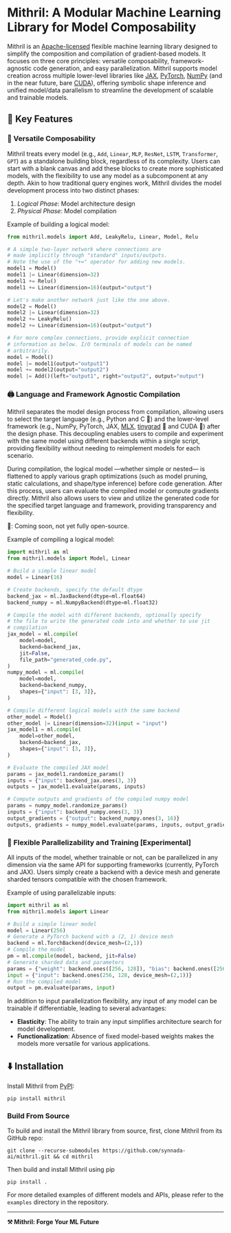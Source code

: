 # Mithril: A Modular Machine Learning Library for Model Composability

Mithril is an [Apache-licensed](http://www.apache.org/licenses/LICENSE-2.0) flexible machine learning library designed to simplify the composition and compilation of gradient-based models. It focuses on three core principles: versatile composability, framework-agnostic code generation, and easy parallelization. Mithril supports model creation across multiple lower-level libraries like [JAX](https://jax.readthedocs.io/en/latest/index.html), [PyTorch](https://pytorch.org/), [NumPy](https://numpy.org/) (and in the near future, bare [CUDA](https://developer.nvidia.com/cuda-zone)), offering symbolic shape inference and unified model/data parallelism to streamline the development of scalable and trainable models.

## 🚀 Key Features

### 🧱 Versatile Composability

Mithril treats every model (e.g., `Add`, `Linear`, `MLP`, `ResNet`, `LSTM`, `Transformer`, `GPT`) as a standalone building block, regardless of its complexity. Users can start with a blank canvas and add these blocks to create more sophisticated models, with the flexibility to use any model as a subcomponent at any depth. Akin to how traditional query engines work, Mithril divides the model development process into two distinct phases:

1. *Logical Phase*: Model architecture design
2. *Physical Phase*: Model compilation

Example of building a logical model:

```python
from mithril.models import Add, LeakyRelu, Linear, Model, Relu

# A simple two-layer network where connections are
# made implicitly through "standard" inputs/outputs.
# Note the use of the "+=" operator for adding new models.
model1 = Model()
model1 |= Linear(dimension=32)
model1 += Relu()
model1 += Linear(dimension=16)(output="output")

# Let's make another network just like the one above.
model2 = Model()
model2 |= Linear(dimension=32)
model2 += LeakyRelu()
model2 += Linear(dimension=16)(output="output")

# For more complex connections, provide explicit connection
# information as below. I/O terminals of models can be named
# arbitrarily.
model = Model()
model |= model1(output="output1")
model += model2(output="output2")
model |= Add()(left="output1", right="output2", output="output")
```

### 🖨️ Language and Framework Agnostic Compilation

Mithril separates the model design process from compilation, allowing users to select the target language (e.g., Python and C 🚧) and the lower-level framework (e.g., NumPy, PyTorch, JAX, [MLX](https://ml-explore.github.io/mlx/build/html/index.html), [tinygrad](https://tinygrad.org/) 🚧 and CUDA 🚧) after the design phase. This decoupling enables users to compile and experiment with the same model using different backends within a single script, providing flexibility without needing to reimplement models for each scenario.

During compilation, the logical model —whether simple or nested— is flattened to apply various graph optimizations (such as model pruning, static calculations, and shape/type inference) before code generation. After this process, users can evaluate the compiled model or compute gradients directly. Mithril also allows users to view and utilize the generated code for the specified target language and framework, providing transparency and flexibility.

🚧: Coming soon, not yet fully open-source.

Example of compiling a logical model:

```python
import mithril as ml
from mithril.models import Model, Linear

# Build a simple linear model
model = Linear(16)

# Create backends, specify the default dtype
backend_jax = ml.JaxBackend(dtype=ml.float64)
backend_numpy = ml.NumpyBackend(dtype=ml.float32)

# Compile the model with different backends, optionally specify
# the file to write the generated code into and whether to use jit
# compilation
jax_model = ml.compile(
    model=model,
    backend=backend_jax,
    jit=False,
    file_path="generated_code.py",
)
numpy_model = ml.compile(
    model=model,
    backend=backend_numpy,
    shapes={"input": [3, 3]},
)

# Compile different logical models with the same backend
other_model = Model()
other_model |= Linear(dimension=32)(input = "input")
jax_model1 = ml.compile(
    model=other_model,
    backend=backend_jax,
    shapes={"input": [3, 3]},
)

# Evaluate the compiled JAX model
params = jax_model1.randomize_params()
inputs = {"input": backend_jax.ones(3, 3)}
outputs = jax_model1.evaluate(params, inputs)

# Compute outputs and gradients of the compiled numpy model
params = numpy_model.randomize_params()
inputs = {"input": backend_numpy.ones(3, 3)}
output_gradients = {"output": backend_numpy.ones(3, 16)}
outputs, gradients = numpy_model.evaluate(params, inputs, output_gradients=output_gradients)
```

### 🔀 Flexible Parallelizability and Training [Experimental]

All inputs of the model, whether trainable or not, can be parallelized in any dimension via the same API for supporting frameworks (currently, PyTorch and JAX). Users simply create a backend with a device mesh and generate sharded tensors compatible with the chosen framework.

Example of using parallelizable inputs:

```python
import mithril as ml
from mithril.models import Linear

# Build a simple linear model
model = Linear(256)
# Generate a PyTorch backend with a (2, 1) device mesh
backend = ml.TorchBackend(device_mesh=(2,1))
# Compile the model
pm = ml.compile(model, backend, jit=False)
# Generate sharded data and parameters
params = {"weight": backend.ones([256, 128]), "bias": backend.ones([256])}
input = {"input": backend.ones(256, 128, device_mesh=(2,1))}
# Run the compiled model
output = pm.evaluate(params, input)
```

In addition to input parallelization flexibility, any input of any model can be trainable if differentiable, leading to several advantages:

- **Elasticity**: The ability to train any input simplifies architecture search for model development.
- **Functionalization**: Absence of fixed model-based weights makes the models more versatile for various applications.

## ⬇️ Installation

Install Mithril from [PyPI](https://pypi.org/project/mithril/):

```
pip install mithril
```
### Build From Source
To build and install the Mithril library from source, first, clone Mithril from its GitHub repo:
```
git clone --recurse-submodules https://github.com/synnada-ai/mithril.git && cd mithril
```
Then build and install Mithril using pip
```
pip install .
```


For more detailed examples of different models and APIs, please refer to the `examples` directory in the repository.

---

**⚒️ Mithril: Forge Your ML Future**
